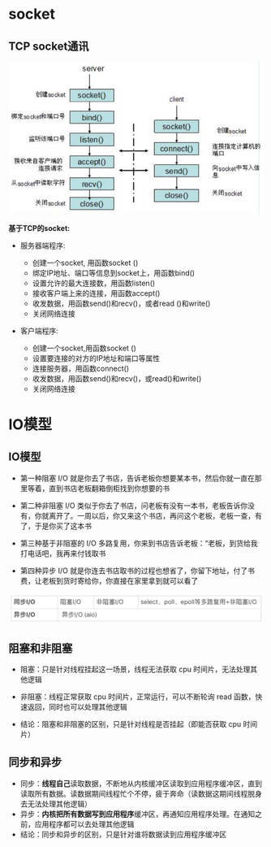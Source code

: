 # socket

## TCP socket通讯

![image-20240311173620227](../Images/image-20240311173620227.png)

**基于TCP的socket:**

* 服务器端程序:
  * 创建一个socket, 用函数socket ()
  * 绑定IP地址、端口等信息到socket上，用函数bind()
  * 设置允许的最大连接数，用函数listen()
  * 接收客户端上来的连接，用函数accept()
  * 收发数据，用函数send()和recv()，或者read ()和write()
  * 关闭网络连接

* 客户端程序:
  * 创建一个socket,用函数socket ()
  * 设置要连接的对方的IP地址和端口等属性
  * 连接服务器，用函数connect()
  * 收发数据，用函数send()和recv()，或read()和write()
  * 关闭网络连接

# IO模型

## IO模型

* 第一种阻塞 I/O 就是你去了书店，告诉老板你想要某本书，然后你就一直在那里等着，直到书店老板翻箱倒柜找到你想要的书

* 第二种非阻塞 I/O 类似于你去了书店，问老板有没有一本书，老板告诉你没有，你就离开了。一周以后，你又来这个书店，再问这个老板，老板一查，有了，于是你买了这本书
* 第三种基于非阻塞的 I/O 多路复用，你来到书店告诉老板：“老板，到货给我打电话吧，我再来付钱取书
* 第四种异步 I/O 就是你连去书店取书的过程也想省了，你留下地址，付了书费，让老板到货时寄给你，你直接在家里拿到就可以看了

![](../Images/image-io-4.png)

 ## 阻塞和非阻塞

* 阻塞：只是针对线程挂起这一场景，线程无法获取 cpu 时间片，无法处理其他逻辑

* 非阻塞：线程正常获取 cpu 时间片，正常运行，可以不断轮询 read 函数，快速返回，同时也可以处理其他逻辑

* 结论：阻塞和非阻塞的区别，只是针对线程是否挂起（即能否获取 cpu 时间片）

## 同步和异步

* 同步：**线程自己**读取数据，不断地从内核缓冲区读取到应用程序缓冲区，直到读取所有数据。读数据期间线程忙个不停，疲于奔命（读数据这期间线程脱身去无法处理其他逻辑）
* 异步：**内核把所有数据写到应用程序**缓冲区，再通知应用程序处理。在通知之前，应用程序都可以去处理其他逻辑
* 结论：同步和异步的区别，只是针对谁将数据读到应用程序缓冲区
